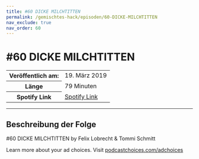 ```yaml
---
title: #60 DICKE MILCHTITTEN
permalink: /gemischtes-hack/episoden/60-DICKE-MILCHTITTEN
nav_exclude: true
nav_order: 60
---
```


# #60 DICKE MILCHTITTEN
<table class="resp-table dcf-table dcf-table-responsive dcf-table-bordered dcf-table-striped dcf-w-100%">
                    <tbody>
                        <tr>
                            <th scope="row">Veröffentlich am:</th>
                            <td data-label="Veröffentlich am:">19. März 2019</td>
                        </tr>
                        <tr>
                            <th scope="row">Länge </th>
                            <td data-label="Länge ">79 Minuten</td>
                        </tr><tr>
                                <th scope="row">Spotify Link</th>
                                <td data-label="Spotify Link"><a href="https://open.spotify.com/episode/2zbINdbLuDhmviPmC0BKOY">Spotify Link</a></td>
                            </tr></tbody>
                </table>

***

## Beschreibung der Folge

<div>
<p>#60 DICKE MILCHTITTEN by Felix Lobrecht &amp; Tommi Schmitt</p><p> </p><p>Learn more about your ad choices. Visit <a href="https://podcastchoices.com/adchoices">podcastchoices.com/adchoices</a></p>  
</div>

